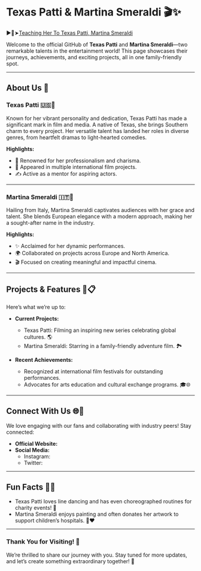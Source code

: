 # Texas Patti & Martina Smeraldi 🎬✨
▶️🔴➤[Teaching Her To Texas Patti, Martina Smeraldi](https://w1.pornvvc.com/teaching-her-to-squirt-texas-patti-martina-smeraldi/)

Welcome to the official GitHub of **Texas Patti** and **Martina Smeraldi**—two remarkable talents in the entertainment world! This page showcases their journeys, achievements, and exciting projects, all in one family-friendly spot.

---

## About Us 🌟  
### Texas Patti 🇺🇸🎥  
Known for her vibrant personality and dedication, Texas Patti has made a significant mark in film and media. A native of Texas, she brings Southern charm to every project. Her versatile talent has landed her roles in diverse genres, from heartfelt dramas to light-hearted comedies.

**Highlights:**
- 🌟 Renowned for her professionalism and charisma.
- 🎥 Appeared in multiple international film projects.
- ✍️ Active as a mentor for aspiring actors.

---

### Martina Smeraldi 🇮🇹🌟  
Hailing from Italy, Martina Smeraldi captivates audiences with her grace and talent. She blends European elegance with a modern approach, making her a sought-after name in the industry.

**Highlights:**
- ✨ Acclaimed for her dynamic performances.
- 🌍 Collaborated on projects across Europe and North America.
- 🎬 Focused on creating meaningful and impactful cinema.

---

## Projects & Features 🎥📋  
Here’s what we’re up to:
- **Current Projects:**
  - Texas Patti: Filming an inspiring new series celebrating global cultures. 🌎
  - Martina Smeraldi: Starring in a family-friendly adventure film. 🏞️

- **Recent Achievements:**
  - Recognized at international film festivals for outstanding performances.
  - Advocates for arts education and cultural exchange programs. 🎓🌐

---

## Connect With Us 🌐📲  
We love engaging with our fans and collaborating with industry peers! Stay connected:
- **Official Website:** 
- **Social Media:**
  - Instagram: 
  - Twitter: 

---

## Fun Facts 🎉🤩  
- Texas Patti loves line dancing and has even choreographed routines for charity events! 💃
- Martina Smeraldi enjoys painting and often donates her artwork to support children’s hospitals. 🎨❤️

---

### Thank You for Visiting! 🙌  
We’re thrilled to share our journey with you. Stay tuned for more updates, and let’s create something extraordinary together! 🌟
